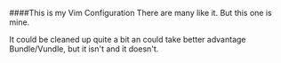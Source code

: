 ####This is my Vim Configuration
There are many like it. But this one is mine.


It could be cleaned up quite a bit an could take better advantage Bundle/Vundle, but it isn't and it doesn't.
